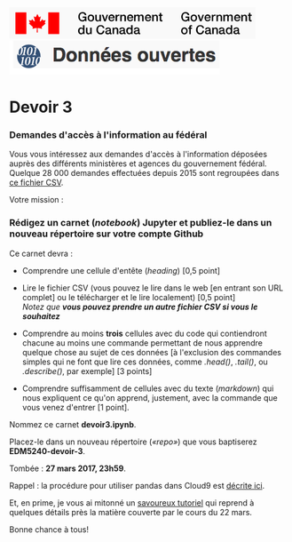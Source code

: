 
![Logo du gouvernement](gouvcanada.png)
![Logo données ouvertes](donneesouvertes.png)

# Devoir 3

### Demandes d'accès à l'information au fédéral

Vous vous intéressez aux demandes d'accès à l'information déposées auprès des différents ministères et agences du gouvernement fédéral. Quelque 28&nbsp;000 demandes effectuées depuis 2015 sont regroupées dans [ce fichier CSV](http://open.canada.ca/vl/dataset/cab4eb87-d35e-4fda-bfbb-76d6d9a58abc/resource/ce9aa05b-e288-4de9-945c-dbb4e2ffa5b7/download/ati.csv).

Votre mission&nbsp;:

### Rédigez un carnet (*notebook*) Jupyter et publiez-le dans un nouveau répertoire sur votre compte Github

Ce carnet devra&nbsp;:

* Comprendre une cellule d'entête (*heading*) [0,5 point]

* Lire le fichier CSV (vous pouvez le lire dans le web [en entrant son URL complet] ou le télécharger et le lire localement) [0,5 point]<br>
*Notez que **vous pouvez prendre un autre fichier CSV si vous le souhaitez***

* Comprendre au moins **trois** cellules avec du code qui contiendront chacune au moins une commande permettant de nous apprendre quelque chose au sujet de ces données [à l'exclusion des commandes simples qui ne font que lire ces données, comme *.head()*, *.tail()*, ou *.describe()*, par exemple] [3 points]

* Comprendre suffisamment de cellules avec du texte (*markdown*) qui nous expliquent ce qu'on apprend, justement, avec la commande que vous venez d'entrer [1 point].

Nommez ce carnet **devoir3.ipynb**.

Placez-le dans un nouveau répertoire (*«repo»*) que vous baptiserez **EDM5240-devoir-3**.

Tombée : **27 mars 2017, 23h59**.

Rappel : la procédure pour utiliser pandas dans Cloud9 est [décrite ici](https://gist.github.com/jhroy/628b9dfca4896571352e4f735c024583#file-pandas-sur-cloud9-md).

Et, en prime, je vous ai mitonné un [savoureux tutoriel](https://github.com/jhroy/tuto-pandas) qui reprend à quelques détails près la matière couverte par le cours du 22 mars.

Bonne chance à tous!
